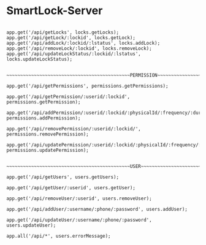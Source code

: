 # SmartLock-Server

~~~~~~~~~~~~~~~~~~~~~~~~~~~~~~~~~~~~~~~~~~~~~LOCK~~~~~~~~~~~~~~~~~~~~~~~~~~~~~~~~~~~~~~~~~~~~~~~~~~~~~~~~~~

app.get('/api/getLocks', locks.getLocks);
app.get('/api/getLock/:lockid', locks.getLock);
app.get('/api/addLock/:lockid/:lstatus', locks.addLock);
app.get('/api/removeLock/:lockid', locks.removeLock);
app.get('/api/updateLockStatus/:lockid/:lstatus', locks.updateLockStatus);


~~~~~~~~~~~~~~~~~~~~~~~~~~~~~~~~~~~~~~~~~~~~~PERMISSION~~~~~~~~~~~~~~~~~~~~~~~~~~~~~~~~~~~~~~~~~~~~~~~~~~~~~~

app.get('/api/getPermissions', permissions.getPermissions);

app.get('/api/getPermission/:userid/:lockid', permissions.getPermission);

app.get('/api/addPermission/:userid/:lockid/:physicalId/:frequency/:duration1/:duration2/:duration3/:duration4/:duration5/:duration6/:duration7', permissions.addPermission);

app.get('/api/removePermission/:userid/:lockid/', permissions.removePermission);

app.get('/api/updatePermission/:userid/:lockid/:physicalId/:frequency/:duration1/:duration2/:duration3/:duration4/:duration5/:duration6/:duration7', permissions.updatePermission);


~~~~~~~~~~~~~~~~~~~~~~~~~~~~~~~~~~~~~~~~~~~~~USER~~~~~~~~~~~~~~~~~~~~~~~~~~~~~~~~~~~~~~~~~~~~~~~~~~~~~~~~~~

app.get('/api/getUsers', users.getUsers);

app.get('/api/getUser/:userid', users.getUser);

app.get('/api/removeUser/:userid', users.removeUser);

app.get('/api/addUser/:username/:phone/:password', users.addUser);

app.get('/api/updateUser/:username/:phone/:password', users.updateUser);

app.all('/api/*', users.errorMessage);

